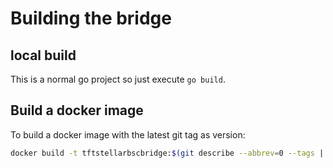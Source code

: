 # Building the bridge

## local build

This is a normal go project so just execute `go build`.

## Build a docker image

To build a docker image with the latest git tag as version:

```sh
docker build -t tftstellarbscbridge:$(git describe --abbrev=0 --tags | sed 's/^v//')  .
```
